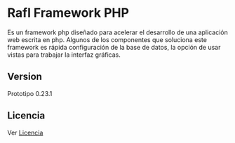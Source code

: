 Rafl Framework PHP
==================

Es un framework php diseñado para acelerar el desarrollo de una aplicación web escrita en php.
Algunos de los componentes que soluciona este framework es rápida configuración de la base de datos, la opción de usar vistas para trabajar la interfaz gráficas.

Version
-------
Prototipo 0.23.1

Licencia
--------

Ver [Licencia](https://raw.github.com/alfa30/ralf-framework-php/master/LICENSE.txt)